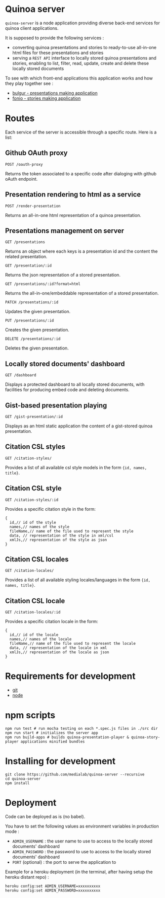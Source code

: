 # Quinoa server

``quinoa-server`` is a node application providing diverse back-end services for quinoa client applications.

It is supposed to provide the following services :

* converting quinoa presentations and stories to ready-to-use all-in-one html files for these presentations and stories
* serving a ``REST API`` interface to locally stored quinoa presentations and stories, enabling to list, filter, read, update, create and delete these locally stored documents

To see with which front-end applications this application works and how they play together see :

* [bulgur - presentations making application](https://github.com/medialab/bulgur)
* [fonio - stories making application](https://github.com/medialab/fonio)

# Routes

Each service of the server is accessible through a specific route. Here is a list:

## Github OAuth proxy

```
POST /oauth-proxy
```

Returns the token associated to a specific code after dialoging with github oAuth endpoint.

## Presentation rendering to html as a service

```
POST /render-presentation
```

Returns an all-in-one html representation of a quinoa presentation.

## Presentations management on server

```
GET /presentations
```

Returns an object where each keys is a presentation id and the content the related presentation.

```
GET /presentation/:id
```

Returns the json representation of a stored presentation.

```
GET /presentations/:id?format=html
```

Returns the all-in-one/embeddable representation of a stored presentation.

```
PATCH /presentations/:id
```

Updates the given presentation.

```
PUT /presentations/:id
```

Creates the given presentation.

```
DELETE /presentations/:id
```

Deletes the given presentation.

## Locally stored documents' dashboard

```
GET /dashboard
```

Displays a protected dashboard to all locally stored documents, with facilities for producing embed code and deleting documents.

## Gist-based presentation playing

```
GET /gist-presentation/:id
```

Displays as an html static application the content of a gist-stored quinoa presentation.

## Citation CSL styles

```
GET /citation-styles/
```

Provides a list of all available csl style models in the form `{id, names, title}`.

## Citation CSL style

```
GET /citation-styles/:id
```

Provides a specific citation style in the form:

```
{
  id,// id of the style
  names,// names of the style
  fileName,// name of the file used to represent the style
  data, // representation of the style in xml/csl
  xmlJs,// representation of the style as json
}
```

## Citation CSL locales

```
GET /citation-locales/
```

Provides a list of all available styling locales/languages in the form `{id, names, title}`.

## Citation CSL locale

```
GET /citation-locales/:id
```

Provides a specific citation locale in the form:

```
{
  id,// id of the locale
  names,// names of the locale
  fileName,// name of the file used to represent the locale
  data, // representation of the locale in xml
  xmlJs,// representation of the locale as json
}
```

# Requirements for development

* [git](https://git-scm.com/)
* [node](https://nodejs.org/en/)

# npm scripts

```
npm run test # run mocha testing on each *.spec.js files in ./src dir
npm run start # initializes the server app
npm run build-apps # builds quinoa-presentation-player & quinoa-story-player applications minified bundles
```

# Installing for development

```
git clone https://github.com/medialab/quinoa-server --recursive
cd quinoa-server
npm install
```


# Deployment

Code can be deployed as is (no babel).

You have to set the following values as environment variables in production mode :

* ``ADMIN_USERNAME`` : the user name to use to access to the locally stored documents' dashboard
* ``ADMIN_PASSWORD`` : the password to use to access to the locally stored documents' dashboard
* ``PORT`` (optional) : the port to serve the application to

Example for a heroku deployment (in the terminal, after having setup the heroku distant repo) :

```
heroku config:set ADMIN_USERNAME=xxxxxxxxxx
heroku config:set ADMIN_PASSWORD=xxxxxxxxxx
```